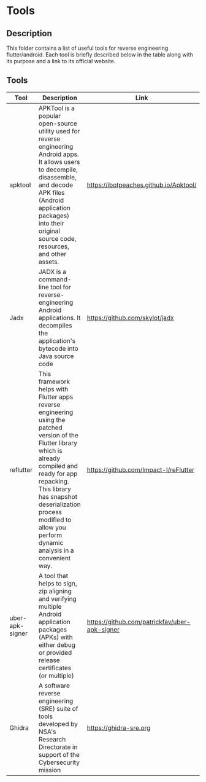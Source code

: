 # Tools

## Description

This folder contains a list of useful tools for reverse engineering flutter/android. Each tool is briefly described below in the table along with its purpose and a link to its official website.

## Tools

| Tool       | Description                               | Link                                         |
| ---------- | ----------------------------------------- | -------------------------------------------- |
| apktool        | APKTool is a popular open-source utility used for reverse engineering Android apps. It allows users to decompile, disassemble, and decode APK files (Android application packages) into their original source code, resources, and other assets. | https://ibotpeaches.github.io/Apktool/                       |
| Jadx    | JADX is a command-line tool for reverse-engineering Android applications. It decompiles the application's bytecode into Java source code            | https://github.com/skylot/jadx              |
| reflutter     | This framework helps with Flutter apps reverse engineering using the patched version of the Flutter library which is already compiled and ready for app repacking. This library has snapshot deserialization process modified to allow you perform dynamic analysis in a convenient way.                  | https://github.com/Impact-I/reFlutter                     |
| uber-apk-signer    | A tool that helps to sign, zip aligning and verifying multiple Android application packages (APKs) with either debug or provided release certificates (or multiple)           | https://github.com/patrickfav/uber-apk-signer                     |
| Ghidra     | A software reverse engineering (SRE) suite of tools developed by NSA's Research Directorate in support of the Cybersecurity mission                    | https://ghidra-sre.org                         |


